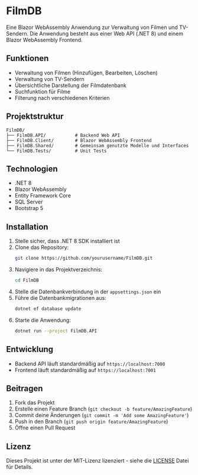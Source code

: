 # FilmDB

Eine Blazor WebAssembly Anwendung zur Verwaltung von Filmen und TV-Sendern. Die Anwendung besteht aus einer Web API (.NET 8) und einem Blazor WebAssembly Frontend.

## Funktionen

- Verwaltung von Filmen (Hinzufügen, Bearbeiten, Löschen)
- Verwaltung von TV-Sendern
- Übersichtliche Darstellung der Filmdatenbank
- Suchfunktion für Filme
- Filterung nach verschiedenen Kriterien

## Projektstruktur

```
FilmDB/
├── FilmDB.API/           # Backend Web API
├── FilmDB.Client/        # Blazor WebAssembly Frontend
├── FilmDB.Shared/        # Gemeinsam genutzte Modelle und Interfaces
└── FilmDB.Tests/         # Unit Tests
```

## Technologien

- .NET 8
- Blazor WebAssembly
- Entity Framework Core
- SQL Server
- Bootstrap 5

## Installation

1. Stelle sicher, dass .NET 8 SDK installiert ist
2. Clone das Repository:
   ```bash
   git clone https://github.com/yourusername/FilmDB.git
   ```
3. Navigiere in das Projektverzeichnis:
   ```bash
   cd FilmDB
   ```
4. Stelle die Datenbankverbindung in der `appsettings.json` ein
5. Führe die Datenbankmigrationen aus:
   ```bash
   dotnet ef database update
   ```
6. Starte die Anwendung:
   ```bash
   dotnet run --project FilmDB.API
   ```

## Entwicklung

- Backend API läuft standardmäßig auf `https://localhost:7000`
- Frontend läuft standardmäßig auf `https://localhost:7001`

## Beitragen

1. Fork das Projekt
2. Erstelle einen Feature Branch (`git checkout -b feature/AmazingFeature`)
3. Commit deine Änderungen (`git commit -m 'Add some AmazingFeature'`)
4. Push in den Branch (`git push origin feature/AmazingFeature`)
5. Öffne einen Pull Request

## Lizenz

Dieses Projekt ist unter der MIT-Lizenz lizenziert - siehe die [LICENSE](LICENSE) Datei für Details. 